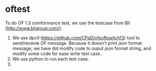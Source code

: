 # oftest

To do OF 1.3 comformance test, we use the testcase from BII (http://www.biigroup.com/).

1. We use dpctl (https://github.com/CPqD/ofsoftswitch13) tool to send/recevie OF message.
   Because it doesn't print json format message, we have did modify code to ouput json format string,
   and modify some code for ease write test case.
2. We use python to run each test case.
3. 
